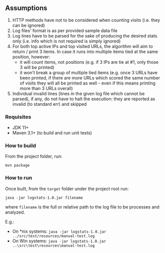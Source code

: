 ## Assumptions

1. HTTP methods have not to be considered when counting visits (i.e. they can be ignored)
2. Log files' format is as per provided sample data file
3. Log lines have to be parsed for the sake of producing the desired stats only
   (i.e. info which is not required is simply ignored)
4. For both top active IPs and top visited URLs, the algorithm will aim to return / print 3 items.
   In case it runs into multiple items tied at the same position, however:
    * it will count items, not positions (e.g. if 3 IPs are tie at #1, only those 3 will be printed)
    * it won't break a group of multiple tied items (e.g. once 3 URLs have been printed,
      if there are more URLs which scored the same number of visits they will all be printed
      as well - even if this means printing more than 3 URLs overall)
5. Individual invalid lines (lines in the given log file which cannot be parsed), if any,
   do not have to halt the execution: they are reported as invalid (to standard err) and skipped

### Requisites

* JDK 11+
* Maven 3.1+ (to build and run unit tests)

### How to build

From the project folder, run:

`mvn package`

### How to run

Once built, from the `target` folder under the project root run:

`java -jar logstats-1.0.jar filename`

where `filename` is the full or relative path to the log file to be processes and analyzed.

E.g.: 
* On *nix systems: `java -jar logstats-1.0.jar ../src/test/resources/manual-test.log`
* On Win systems: `java -jar logstats-1.0.jar ..\src\test\resources\manual-test.log`

